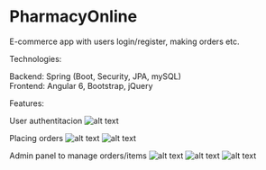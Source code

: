 # PharmacyOnline
E-commerce app with users login/register, making orders etc.

Technologies:

Backend: Spring (Boot, Security, JPA, mySQL) <br />
Frontend: Angular 6, Bootstrap, jQuery

Features: <br />

User authentitacion
![alt text](https://image.ibb.co/hC92qe/signin.png)

Placing orders
![alt text](https://image.ibb.co/bVLmGK/main.png)
![alt text](https://image.ibb.co/hvAWiz/placing.png)

Admin panel to manage orders/items
![alt text](https://image.ibb.co/fDEJVe/active_orders.png)
![alt text](https://image.ibb.co/c9pVbK/details.png)
![alt text](https://image.ibb.co/gNvgiz/additem.png)

